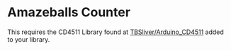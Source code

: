 # Amazeballs Counter

This requires the CD4511 Library found at
[TBSliver/Arduino_CD4511](https://github.com/TBSliver/Arduino_CD4511) added to
your library.
